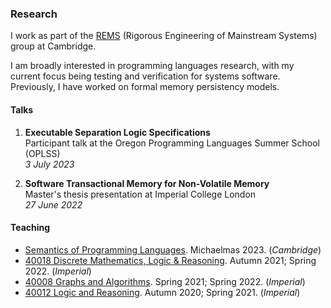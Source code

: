 ### Research 

I work as part of the [REMS](https://www.cl.cam.ac.uk/~pes20/rems/) (Rigorous Engineering of Mainstream Systems) group at Cambridge.  

I am broadly interested in programming languages research, with my current focus being testing and verification for systems software. Previously, I have worked on formal memory persistency models.

#### Talks

1. **Executable Separation Logic Specifications**  
 Participant talk at the Oregon Programming Languages Summer School (OPLSS)  
 *3 July 2023*
  
2. **Software Transactional Memory for Non-Volatile Memory**  
 Master's thesis presentation at Imperial College London    
 *27 June 2022*
   

#### Teaching

* [Semantics of Programming Languages](https://www.cl.cam.ac.uk/teaching/2324/Semantics/). Michaelmas 2023. (*Cambridge*)
* [40018 Discrete Mathematics, Logic & Reasoning](http://www.imperial.ac.uk/computing/current-students/courses/40018). Autumn 2021; Spring 2022. (*Imperial*)
* [40008 Graphs and Algorithms](http://www.imperial.ac.uk/computing/current-students/courses/40008). Spring 2021; Spring 2022. (*Imperial*)
* [40012 Logic and Reasoning](http://www.imperial.ac.uk/computing/current-students/courses/40012). Autumn 2020; Spring 2021. (*Imperial*)
